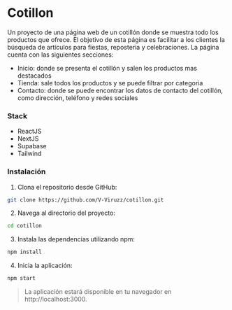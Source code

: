 # Cotillon

Un proyecto de una página web de un cotillón donde se muestra todo los productos que ofrece. El objetivo de esta página es facilitar a los clientes la búsqueda de artículos para fiestas, reposteria y celebraciones. La página cuenta con las siguientes secciones:

- Inicio: donde se presenta el cotillón y salen los productos mas destacados
- Tienda: sale todos los productos y se puede filtrar por categoria
- Contacto: donde se puede encontrar los datos de contacto del cotillón, como dirección, teléfono y redes sociales

### Stack
- ReactJS
- NextJS
- Supabase
- Tailwind

### Instalación
1. Clona el repositorio desde GitHub:
```bash
git clone https://github.com/V-Viruzz/cotillon.git
``` 

2. Navega al directorio del proyecto:

```bash
cd cotillon
``` 

3. Instala las dependencias utilizando npm:
```bash
npm install
``` 

4. Inicia la aplicación:
```bash
npm start
```

>  La aplicación estará disponible en tu navegador en http://localhost:3000.

